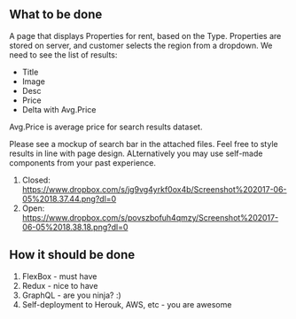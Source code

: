 ## What to be done
A page that displays Properties for rent, based on the Type. Properties are stored on server, and customer selects the region from a dropdown. We need to see the list of results:
- Title
- Image
- Desc
- Price
- Delta with Avg.Price

Avg.Price is average price for search results dataset.

Please see a mockup of search bar in the attached files. Feel free to style results in line with page design. ALternatively you may use self-made components from your past experience. 

1. Closed: 
https://www.dropbox.com/s/jg9vg4yrkf0ox4b/Screenshot%202017-06-05%2018.37.44.png?dl=0
2. Open:
https://www.dropbox.com/s/povszbofuh4qmzy/Screenshot%202017-06-05%2018.38.18.png?dl=0

## How it should be done
1. FlexBox - must have
2. Redux - nice to have
3. GraphQL - are you ninja? :)
4. Self-deployment to Herouk, AWS, etc - you are awesome